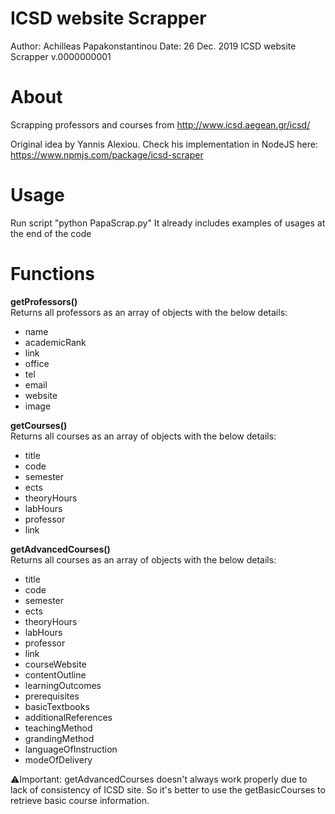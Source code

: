 # ICSD website Scrapper
Author: Achilleas Papakonstantinou
Date: 26 Dec. 2019
ICSD website Scrapper v.0000000001

# About
Scrapping professors and courses from http://www.icsd.aegean.gr/icsd/

Original idea by Yannis Alexiou. 
Check his implementation in NodeJS here: https://www.npmjs.com/package/icsd-scraper

# Usage
Run script "python PapaScrap.py"
It already includes examples of usages at the end of the code

# Functions
**getProfessors()** \
Returns all professors as an array of objects with the below details:

* name
* academicRank
* link
* office
* tel
* email
* website
* image

**getCourses()** \
Returns all courses as an array of objects with the below details:

* title
* code
* semester
* ects
* theoryHours
* labHours
* professor
* link

**getAdvancedCourses()** \
Returns all courses as an array of objects with the below details:

* title
* code
* semester
* ects
* theoryHours
* labHours
* professor
* link
* courseWebsite
* contentOutline
* learningOutcomes
* prerequisites
* basicTextbooks
* additionalReferences
* teachingMethod
* grandingMethod
* languageOfInstruction
* modeOfDelivery

⚠️Ιmportant: getAdvancedCourses doesn't always work properly due to lack of consistency of ICSD site. So it's better to use the getBasicCourses to retrieve basic course information.
